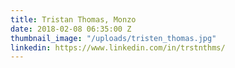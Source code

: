 ```yaml
---
title: Tristan Thomas, Monzo
date: 2018-02-08 06:35:00 Z
thumbnail_image: "/uploads/tristen_thomas.jpg"
linkedin: https://www.linkedin.com/in/trstnthms/
---
```


